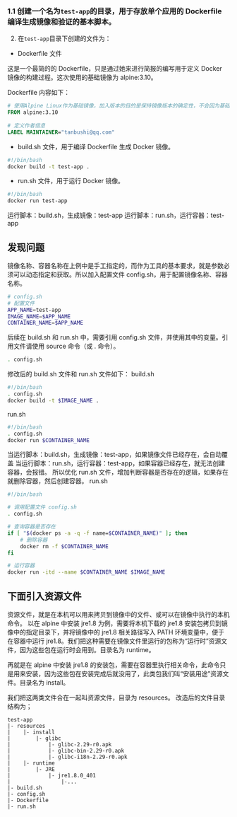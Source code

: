 


### 1.1 创建一个名为`test-app`的目录，用于存放单个应用的 Dockerfile 编译生成镜像和验证的基本脚本。
2. 在`test-app`目录下创建的文件为：
- Dockerfile 文件

这是一个最简的的 Dockerfile，只是通过她来进行简报的编写用于定义 Docker 镜像的构建过程。这次使用的基础镜像为 alpine:3.10。


Dockerfile 内容如下：

```Dockerfile
# 使用Alpine Linux作为基础镜像，加入版本的目的是保持镜像版本的确定性，不会因为基础版本更新而产生问题。
FROM alpine:3.10
 
# 定义作者信息
LABEL MAINTAINER="tanbushi@qq.com"
```

- build.sh 文件，用于编译 Dockerfile 生成 Docker 镜像。
```bash
#!/bin/bash
docker build -t test-app .
```
- run.sh 文件，用于运行 Docker 镜像。
```bash
#!/bin/bash
docker run test-app
```  
运行脚本：build.sh，生成镜像：test-app
运行脚本：run.sh，运行容器：test-app

## 发现问题
镜像名称、容器名称在上例中是手工指定的，而作为工具的基本要求，就是参数必须可以动态指定和获取。所以加入配置文件 config.sh，用于配置镜像名称、容器名称。
```bash
# config.sh
# 配置文件
APP_NAME=test-app
IMAGE_NAME=$APP_NAME
CONTAINER_NAME=$APP_NAME
```
后续在 build.sh 和 run.sh 中，需要引用 config.sh 文件，并使用其中的变量。引用文件请使用 source 命令（或 . 命令）。
```bash
. config.sh    
```

修改后的 build.sh 文件和 run.sh 文件如下：
build.sh
```bash
#!/bin/bash
. config.sh
docker build -t $IMAGE_NAME .
```
run.sh
```bash
#!/bin/bash
. config.sh
docker run $CONTAINER_NAME
```
当运行脚本：build.sh，生成镜像：test-app，如果镜像文件已经存在，会自动覆盖
当运行脚本：run.sh，运行容器：test-app，如果容器已经存在，就无法创建容器，会报错。
所以优化 run.sh 文件，增加判断容器是否存在的逻辑，如果存在就删除容器，然后创建容器。
run.sh
```bash
#!/bin/bash

# 调用配置文件 config.sh
. config.sh

# 查询容器是否存在
if [ "$(docker ps -a -q -f name=$CONTAINER_NAME)" ]; then
    # 删除容器
    docker rm -f $CONTAINER_NAME
fi

# 运行容器
docker run -itd --name $CONTAINER_NAME $IMAGE_NAME
```
## 下面引入资源文件
资源文件，就是在本机可以用来拷贝到镜像中的文件、或可以在镜像中执行的本机命令。
以在 alpine 中安装 jre1.8 为例，需要将本机下载的 jre1.8 安装包拷贝到镜像中的指定目录下，并将镜像中的 jre1.8 相关路径写入 PATH 环境变量中，便于在容器中运行 jre1.8。我们把这种需要在镜像文件里运行的包称为“运行时”资源文件，因为这些包在运行时会用到。目录名为 runtime。

再就是在 alpine 中安装 jre1.8 的安装包，需要在容器里执行相关命令，此命令只是用来安装，因为这些包在安装完成后就没用了，此类包我们叫“安装用途”资源文件。目录名为 install。

我们把这两类文件合在一起叫资源文件，目录为 resources。
改造后的文件目录结构为；
```
test-app
|- resources
|    |- install
|        |- glibc
|            |- glibc-2.29-r0.apk
|            |- glibc-bin-2.29-r0.apk
|            |- glibc-i18n-2.29-r0.apk 
|    |- runtime
|        |- JRE
|            |- jre1.8.0_401
|                |-...
|- build.sh
|- config.sh
|- Dockerfile
|- run.sh

```
